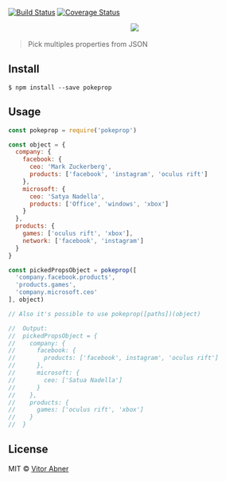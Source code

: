 [![Build Status](https://travis-ci.com/vitorabner/pokeprop.svg?token=spM8iZCYkTyEsrsEszkf&branch=master)](https://travis-ci.com/vitorabner/pokeprop) [![Coverage Status](https://coveralls.io/repos/github/vitorabner/iron-mask/badge.svg?branch=feature%2Fadd-coverage)](https://coveralls.io/github/vitorabner/iron-mask?branch=feature%2Fadd-coverage)

<p align="center">
  <img src="https://preview.ibb.co/etXhBQ/pokeprop.png"/>
</p>

> Pick multiples properties from JSON

## Install

```
$ npm install --save pokeprop
```
## Usage

```js
const pokeprop = require('pokeprop')

const object = {
  company: {
    facebook: {
      ceo: 'Mark Zuckerberg',
      products: ['facebook', 'instagram', 'oculus rift']
    },
    microsoft: {
      ceo: 'Satya Nadella',
      products: ['Office', 'windows', 'xbox']
    }
  },
  products: {
    games: ['oculus rift', 'xbox'],
    network: ['facebook', 'instagram']
  }
}

const pickedPropsObject = pokeprop([
  'company.facebook.products',
  'products.games',
  'company.microsoft.ceo'
], object)

// Also it's possible to use pokeprop([paths])(object)

//  Output:
//  pickedPropsObject = {
//    company: {
//      facebook: {
//        products: ['facebook', instagram', 'oculus rift']
//      },
//      microsoft: {
//        ceo: ['Satua Nadella']
//      }
//    },
//    products: {
//      games: ['oculus rift', 'xbox']
//    }
//  }

```

## License

MIT © [Vitor Abner](https://github.com/vitorabner/)
